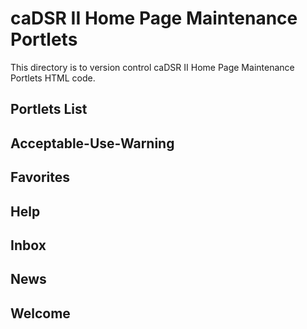 # caDSR II Home Page Maintenance Portlets
This directory is to version control caDSR II Home Page Maintenance Portlets HTML code.
## Portlets List
## Acceptable-Use-Warning
## Favorites
## Help
## Inbox
## News
## Welcome

